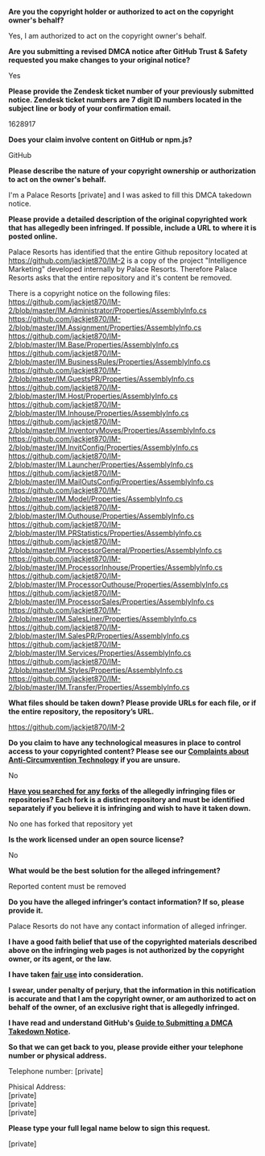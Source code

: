 **Are you the copyright holder or authorized to act on the copyright owner's behalf?**

Yes, I am authorized to act on the copyright owner's behalf.

**Are you submitting a revised DMCA notice after GitHub Trust & Safety requested you make changes to your original notice?**

Yes

**Please provide the Zendesk ticket number of your previously submitted notice. Zendesk ticket numbers are 7 digit ID numbers located in the subject line or body of your confirmation email.**

1628917

**Does your claim involve content on GitHub or npm.js?**

GitHub

**Please describe the nature of your copyright ownership or authorization to act on the owner's behalf.**

I'm a Palace Resorts [private] and I was asked to fill this DMCA takedown notice.

**Please provide a detailed description of the original copyrighted work that has allegedly been infringed. If possible, include a URL to where it is posted online.**

Palace Resorts has identified that the entire Github repository located at https://github.com/jackjet870/IM-2 is a copy of the project "Intelligence Marketing" developed internally by Palace Resorts. Therefore Palace Resorts asks that the entire repository and it's content be removed.

There is a copyright notice on the following files:  
https://github.com/jackjet870/IM-2/blob/master/IM.Administrator/Properties/AssemblyInfo.cs  
https://github.com/jackjet870/IM-2/blob/master/IM.Assignment/Properties/AssemblyInfo.cs  
https://github.com/jackjet870/IM-2/blob/master/IM.Base/Properties/AssemblyInfo.cs  
https://github.com/jackjet870/IM-2/blob/master/IM.BusinessRules/Properties/AssemblyInfo.cs  
https://github.com/jackjet870/IM-2/blob/master/IM.GuestsPR/Properties/AssemblyInfo.cs  
https://github.com/jackjet870/IM-2/blob/master/IM.Host/Properties/AssemblyInfo.cs    
https://github.com/jackjet870/IM-2/blob/master/IM.Inhouse/Properties/AssemblyInfo.cs    
https://github.com/jackjet870/IM-2/blob/master/IM.InventoryMoves/Properties/AssemblyInfo.cs    
https://github.com/jackjet870/IM-2/blob/master/IM.InvitConfig/Properties/AssemblyInfo.cs    
https://github.com/jackjet870/IM-2/blob/master/IM.Launcher/Properties/AssemblyInfo.cs    
https://github.com/jackjet870/IM-2/blob/master/IM.MailOutsConfig/Properties/AssemblyInfo.cs    
https://github.com/jackjet870/IM-2/blob/master/IM.Model/Properties/AssemblyInfo.cs    
https://github.com/jackjet870/IM-2/blob/master/IM.Outhouse/Properties/AssemblyInfo.cs  
https://github.com/jackjet870/IM-2/blob/master/IM.PRStatistics/Properties/AssemblyInfo.cs  
https://github.com/jackjet870/IM-2/blob/master/IM.ProcessorGeneral/Properties/AssemblyInfo.cs  
https://github.com/jackjet870/IM-2/blob/master/IM.ProcessorInhouse/Properties/AssemblyInfo.cs  
https://github.com/jackjet870/IM-2/blob/master/IM.ProcessorOuthouse/Properties/AssemblyInfo.cs  
https://github.com/jackjet870/IM-2/blob/master/IM.ProcessorSales/Properties/AssemblyInfo.cs  
https://github.com/jackjet870/IM-2/blob/master/IM.SalesLiner/Properties/AssemblyInfo.cs  
https://github.com/jackjet870/IM-2/blob/master/IM.SalesPR/Properties/AssemblyInfo.cs  
https://github.com/jackjet870/IM-2/blob/master/IM.Services/Properties/AssemblyInfo.cs  
https://github.com/jackjet870/IM-2/blob/master/IM.Styles/Properties/AssemblyInfo.cs  
https://github.com/jackjet870/IM-2/blob/master/IM.Transfer/Properties/AssemblyInfo.cs  

**What files should be taken down? Please provide URLs for each file, or if the entire repository, the repository’s URL.**

https://github.com/jackjet870/IM-2

**Do you claim to have any technological measures in place to control access to your copyrighted content? Please see our <a href="https://docs.github.com/articles/guide-to-submitting-a-dmca-takedown-notice#complaints-about-anti-circumvention-technology">Complaints about Anti-Circumvention Technology</a> if you are unsure.**

No

**<a href="https://docs.github.com/articles/dmca-takedown-policy#b-what-about-forks-or-whats-a-fork">Have you searched for any forks</a> of the allegedly infringing files or repositories? Each fork is a distinct repository and must be identified separately if you believe it is infringing and wish to have it taken down.**

No one has forked that repository yet

**Is the work licensed under an open source license?**

No

**What would be the best solution for the alleged infringement?**

Reported content must be removed

**Do you have the alleged infringer’s contact information? If so, please provide it.**

Palace Resorts do not have any contact information of alleged infringer.

**I have a good faith belief that use of the copyrighted materials described above on the infringing web pages is not authorized by the copyright owner, or its agent, or the law.**

**I have taken <a href="https://www.lumendatabase.org/topics/22">fair use</a> into consideration.**

**I swear, under penalty of perjury, that the information in this notification is accurate and that I am the copyright owner, or am authorized to act on behalf of the owner, of an exclusive right that is allegedly infringed.**

**I have read and understand GitHub's <a href="https://docs.github.com/articles/guide-to-submitting-a-dmca-takedown-notice/">Guide to Submitting a DMCA Takedown Notice</a>.**

**So that we can get back to you, please provide either your telephone number or physical address.**

Telephone number: [private]

Phisical Address:  
[private]  
[private]  
[private]  

**Please type your full legal name below to sign this request.**

[private]  
